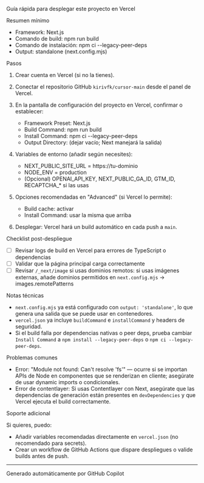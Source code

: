 <!--
Resumen generado automáticamente.

DEPLOY_VERCEL.md

2025-09-13T06:20:07.355Z

——————————————————————————————
Archivo .md: DEPLOY_VERCEL.md
Tamaño: 2388 caracteres, 57 líneas
Resumen básico generado automáticamente sin análisis de IA.
Contenido detectado basado en extensión y estructura básica.
-->
Guía rápida para desplegar este proyecto en Vercel

Resumen mínimo

- Framework: Next.js
- Comando de build: npm run build
- Comando de instalación: npm ci --legacy-peer-deps
- Output: standalone (next.config.mjs)

Pasos

1) Crear cuenta en Vercel (si no la tienes).
2) Conectar el repositorio GitHub `kirivfk/cursor-main` desde el panel de Vercel.
3) En la pantalla de configuración del proyecto en Vercel, confirmar o establecer:
   - Framework Preset: Next.js
   - Build Command: npm run build
   - Install Command: npm ci --legacy-peer-deps
   - Output Directory: (dejar vacío; Next manejará la salida)

4) Variables de entorno (añadir según necesites):
   - NEXT_PUBLIC_SITE_URL = https://tu-dominio
   - NODE_ENV = production
   - (Opcional) OPENAI_API_KEY, NEXT_PUBLIC_GA_ID, GTM_ID, RECAPTCHA_* si las usas

5) Opciones recomendadas en "Advanced" (si Vercel lo permite):
   - Build cache: activar
   - Install Command: usar la misma que arriba

6) Desplegar: Vercel hará un build automático en cada push a `main`.

Checklist post-despliegue

- [ ] Revisar logs de build en Vercel para errores de TypeScript o dependencias
- [ ] Validar que la página principal carga correctamente
- [ ] Revisar `/_next/image` si usas dominios remotos: si usas imágenes externas, añade dominios permitidos en `next.config.mjs` -> images.remotePatterns

Notas técnicas

- `next.config.mjs` ya está configurado con `output: 'standalone'`, lo que genera una salida que se puede usar en contenedores.
- `vercel.json` ya incluye `buildCommand` e `installCommand` y headers de seguridad.
- Si el build falla por dependencias nativas o peer deps, prueba cambiar `Install Command` a `npm install --legacy-peer-deps` o `npm ci --legacy-peer-deps`.

Problemas comunes

- Error: "Module not found: Can't resolve 'fs'" — ocurre si se importan APIs de Node en componentes que se renderizan en cliente; asegúrate de usar dynamic imports o condicionales.
- Error de contentlayer: Si usas Contentlayer con Next, asegúrate que las dependencias de generación están presentes en `devDependencies` y que Vercel ejecuta el build correctamente.

Soporte adicional

Si quieres, puedo:
- Añadir variables recomendadas directamente en `vercel.json` (no recomendado para secrets).
- Crear un workflow de GitHub Actions que dispare despliegues o valide builds antes de push.


---
Generado automáticamente por GitHub Copilot
